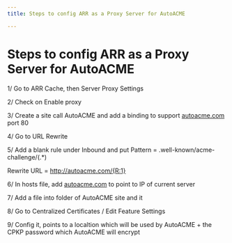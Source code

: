 ```yaml
---
title: Steps to config ARR as a Proxy Server for AutoACME

---
```


<h1 id="steps-to-config-arr-as-a-proxy-server-for-autoacme">Steps to config ARR as a Proxy Server for AutoACME</h1>
<p>1/ Go to ARR Cache, then Server Proxy Settings</p>
<p>2/ Check on Enable proxy</p>
<p>3/ Create a site call AutoACME and add a binding to support <a href="http://autoacme.com">autoacme.com</a> port 80</p>
<p>4/ Go to URL Rewrite</p>
<p>5/ Add a blank rule under Inbound and put Pattern = .well-known/acme-challenge/(.*)</p>
<p>Rewrite URL = <a href="http://autoacme.com/%7BR:1%7D">http://autoacme.com/{R:1}</a></p>
<p>6/ In hosts file, add <a href="http://autoacme.com">autoacme.com</a> to point to IP of current server</p>
<p>7/ Add a file into folder of AutoACME site and it</p>
<p>8/ Go to Centralized Certificates / Edit Feature Settings</p>
<p>9/ Config it, points to a localtion which will be used by AutoACME + the CPKP password which AutoACME will encrypt</p>

